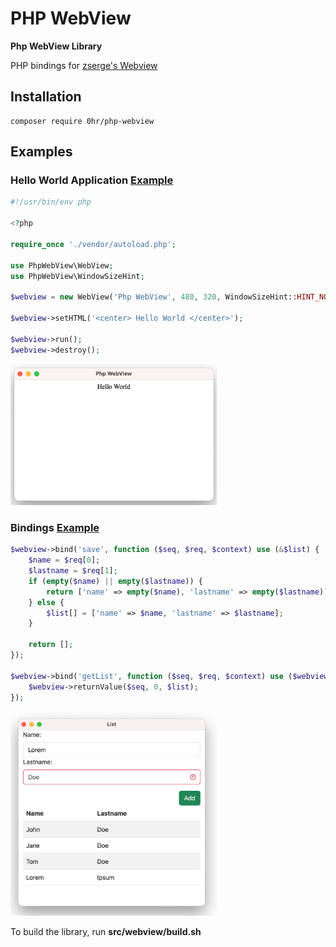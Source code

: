 # PHP WebView

**Php WebView Library**

PHP bindings for [zserge's Webview](https://github.com/webview/webview)

## Installation

```shell
composer require 0hr/php-webview
```

## Examples

### Hello World Application [Example](https://github.com/0hr/php-webview/tree/main/examples/helloworld)

```php
#!/usr/bin/env php

<?php

require_once './vendor/autoload.php';

use PhpWebView\WebView;
use PhpWebView\WindowSizeHint;

$webview = new WebView('Php WebView', 480, 320, WindowSizeHint::HINT_NONE, true);

$webview->setHTML('<center> Hello World </center>');

$webview->run();
$webview->destroy();

```

<img src="examples/helloworld/helloworld.png" width="330px">

### Bindings [Example](https://github.com/0hr/php-webview/tree/main/examples/bindings)

```php
$webview->bind('save', function ($seq, $req, $context) use (&$list) {
    $name = $req[0];
    $lastname = $req[1];
    if (empty($name) || empty($lastname)) {
        return ['name' => empty($name), 'lastname' => empty($lastname)];
    } else {
        $list[] = ['name' => $name, 'lastname' => $lastname];
    }

    return [];
});

$webview->bind('getList', function ($seq, $req, $context) use ($webview, &$list) {
    $webview->returnValue($seq, 0, $list);
});
```

<img src="examples/bindings/binding.png" width="330px">

To build the library, run **src/webview/build.sh**
